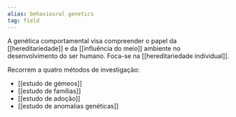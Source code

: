 ```yaml
---
alias: behavioural genetics
tag: field
---
```



A genética comportamental visa compreender o papel da [[hereditariedade]] e da [[influência do meio]] ambiente no desenvolvimento do ser humano. Foca-se na [[hereditariedade individual]].

Recorrem a quatro métodos de investigação:
- [[estudo de gémeos]]
- [[estudo de famílias]]
- [[estudo de adoção]]
- [[estudo de anomalias genéticas]]